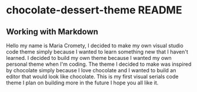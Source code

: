 # chocolate-dessert-theme README

## Working with Markdown

Hello my name is Maria Cromety, I decided to make my own visual studio code theme simply because I wanted to learn something new that I haven't learned. I decided to build my own theme because I wanted my own personal theme when I'm coding. The theme I decided to make was inspired by chocolate simply because I love chocolate and I wanted to build an editor that would look like chocolate. This is my first visual serials code theme I plan on building more in the future I hope you all like it.
